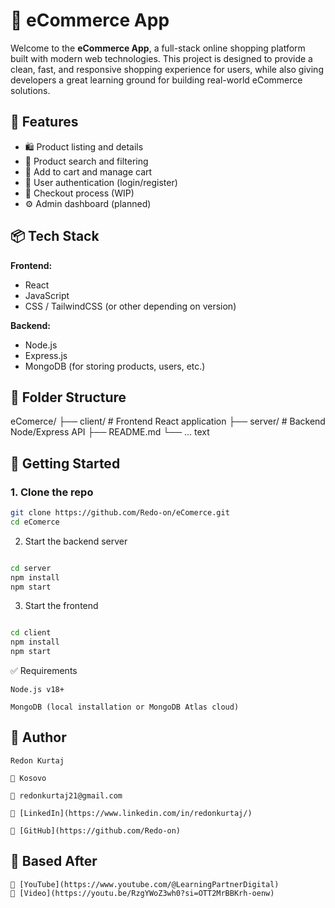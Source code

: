 # 🛒 eCommerce App

Welcome to the **eCommerce App**, a full-stack online shopping platform built with modern web technologies. This project is designed to provide a clean, fast, and responsive shopping experience for users, while also giving developers a great learning ground for building real-world eCommerce solutions.

## 🔧 Features

- 🛍️ Product listing and details  
- 🔎 Product search and filtering  
- 🧺 Add to cart and manage cart  
- 👤 User authentication (login/register)  
- 🛒 Checkout process (WIP)  
- ⚙️ Admin dashboard (planned)  

## 📦 Tech Stack

**Frontend:**  
- React  
- JavaScript  
- CSS / TailwindCSS (or other depending on version)  

**Backend:**  
- Node.js  
- Express.js  
- MongoDB (for storing products, users, etc.)  

## 📁 Folder Structure

eComerce/
├── client/ # Frontend React application
├── server/ # Backend Node/Express API
├── README.md
└── ...
text


## 🚀 Getting Started

### 1. Clone the repo
```bash
git clone https://github.com/Redo-on/eComerce.git
cd eComerce

```
2. Start the backend server
```bash

cd server
npm install
npm start
```
3. Start the frontend
```bash

cd client
npm install
npm start
```
✅ Requirements

    Node.js v18+

    MongoDB (local installation or MongoDB Atlas cloud)

## 🧠 Author

    Redon Kurtaj  

    📍 Kosovo  

    📧 redonkurtaj21@gmail.com  

    🔗 [LinkedIn](https://www.linkedin.com/in/redonkurtaj/)  
    
    🐙 [GitHub](https://github.com/Redo-on)

## 🙌 Based After

    🔗 [YouTube](https://www.youtube.com/@LearningPartnerDigital)  
    🔗 [Video](https://youtu.be/RzgYWoZ3wh0?si=OTT2MrBBKrh-oenw)